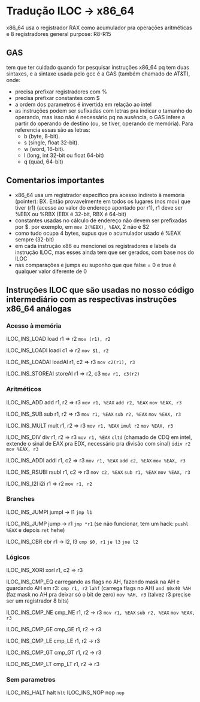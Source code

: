 # Tradução ILOC -> x86_64

x86_64 usa o registrador RAX como acumulador pra operações aritméticas e 8 registradores general purpose: R8-R15

## GAS

tem que ter cuidado quando for pesquisar instruções x86_64 pq tem duas sintaxes, e a sintaxe usada pelo gcc é a GAS (também chamado de AT&T), onde:
- precisa prefixar registradores com %
- precisa prefixar constantes com $
- a ordem dos parametros é invertida em relação ao intel
- as instruções podem ser sufixadas com letras pra indicar o tamanho do operando, mas isso não é necessário pq na ausência, o GAS infere a partir do operando de destino (ou, se tiver, operando de memória). Para referencia essas são as letras:
    - b (byte, 8-bit).
    - s (single, float 32-bit).
    - w (word, 16-bit).
    - l (long, int 32-bit ou float 64-bit)
    - q (quad, 64-bit)

## Comentarios importantes

- x86_64 usa um registrador específico pra acesso indireto à memória (pointer): BX. Então provavelmente em todos os lugares (nos mov) que tiver (r1) (acesso ao valor do endereço apontado por r1), r1 deve ser %EBX ou %RBX (EBX é 32-bit, RBX é 64-bit)
- constantes usadas no cálculo de endereço não devem ser prefixadas por $. por exemplo, em `mov 2(%EBX), %EAX`, 2 não é $2
- como tudo ocupa 4 bytes, supus que o acumulador usado é %EAX sempre (32-bit)
- em cada instrução x86 eu mencionei os registradores e labels da instrução ILOC, mas esses ainda tem que ser gerados, com base nos do ILOC
- nas comparações e jumps eu suponho que que false = 0 e true é qualquer valor diferente de 0

## Instruções ILOC que são usadas no nosso código intermediário com as respectivas instruções x86_64 análogas

### Acesso à memória

ILOC_INS_LOAD
    load r1 => r2
    `mov (r1), r2`

ILOC_INS_LOADI
    loadi c1 => r2
    `mov $1, r2`

ILOC_INS_LOADAI
    loadAI r1, c2 => r3
    `mov c2(r1), r3`

ILOC_INS_STOREAI
    storeAI r1 => r2, c3
    `mov r1, c3(r2)`

### Aritméticos

ILOC_INS_ADD
    add r1, r2 => r3
    `mov r1, %EAX`
    `add r2, %EAX`
    `mov %EAX, r3`

ILOC_INS_SUB
    sub r1, r2 => r3
    `mov r1, %EAX`
    `sub r2, %EAX`
    `mov %EAX, r3`

ILOC_INS_MULT
    mult r1, r2 => r3
    `mov r1, %EAX`
    `imul r2`
    `mov %EAX, r3`

ILOC_INS_DIV
    div r1, r2 => r3
    `mov r1, %EAX`
    `cltd` (chamado de CDQ em intel, extende o sinal de EAX pra EDX, necessário pra divisão com sinal)
    `idiv r2`
    `mov %EAX, r3`

ILOC_INS_ADDI
    addI r1, c2 => r3
    `mov r1, %EAX`
    `add c2, %EAX`
    `mov %EAX, r3`

ILOC_INS_RSUBI
    rsubI r1, c2 => r3
    `mov c2, %EAX`
    `sub r1, %EAX`
    `mov %EAX, r3`

ILOC_INS_I2I
    i2i r1 => r2
    `mov r1, r2`

### Branches

ILOC_INS_JUMPI
    jumpI -> l1
    `jmp l1`

ILOC_INS_JUMP
    jump -> r1
    `jmp *r1` (se não funcionar, tem um hack: `pushl %EAX` e depois `ret` hehe)


ILOC_INS_CBR
    cbr r1 -> l2, l3
    `cmp $0, r1`
    `je l3`
    `jne l2`

### Lógicos

ILOC_INS_XORI
    xorI r1, c2 => r3

ILOC_INS_CMP_EQ
    carregando as flags no AH, fazendo mask na AH e guardando AH em r3:
    `cmp r1, r2`
    `lahf` (carrega flags no AH)
    `and $0x40 %AH` (faz mask no AH pra deixar só o bit de zero)
    `mov %AH, r3` (talvez r3 precise ser um registrador 8 bits)

ILOC_INS_CMP_NE
    cmp_NE r1, r2 -> r3
    `mov r1, %EAX`
    `sub r2, %EAX`
    `mov %EAX, r3`

ILOC_INS_CMP_GE
    cmp_GE r1, r2 -> r3

ILOC_INS_CMP_LE
    cmp_LE r1, r2 -> r3

ILOC_INS_CMP_GT
    cmp_GT r1, r2 -> r3

ILOC_INS_CMP_LT
    cmp_LT r1, r2 -> r3


### Sem parametros

ILOC_INS_HALT
    halt
    `hlt`
ILOC_INS_NOP
    nop
    `nop`